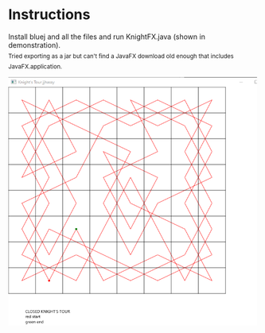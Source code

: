 # Instructions
Install bluej and all the files and run KnightFX.java (shown in demonstration).   
<sub> Tried exporting as a jar but can't find a JavaFX download old enough that includes JavaFX.application.  </sub>

<img src="https://github.com/jjhassy/knights_tour/blob/main/screenshot.png?raw=true" width="500" height="500" />
